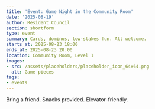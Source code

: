 ```yaml
---
title: 'Event: Game Night in the Community Room'
date: '2025-08-19'
author: Resident Council
section: shortform
type: event
summary: Cards, dominos, low-stakes fun. All welcome.
starts_at: 2025-08-23 18:00
ends_at: 2025-08-23 20:00
location: Community Room, Level 1
images:
- src: /assets/placeholders/placeholder_icon_64x64.png
  alt: Game pieces
tags:
- events
---
```


Bring a friend. Snacks provided. Elevator-friendly.

